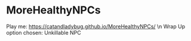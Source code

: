 # MoreHealthyNPCs
 Play me: https://catandladybug.github.io/MoreHealthyNPCs/ \n
Wrap Up option chosen: Unkillable NPC
